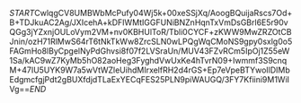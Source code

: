 $START$CwlqgCV8UMBWbMcPufy04Wj5k+00xeSSjXq/AoogBQuijaRscs7Od+B+TDJkuAC2Ag/JXIcehA+kDFIWMtIGGFUNiBNZnHqnTxVmDsGBrl6E5r90vQGg3jYZxnjOULoVym2VM+nv0KBHUlToR/Tbli0CYCF+zKWW9MwZRZOtCBJnin/ozH71RlMwS64rT6tNkTkWw8ZrcSLN0wLPQgWqCMoNS9gpy0sxlg0o5FAGmHo8lByCpgelNyPdGhvsi8f07f2LVSraUn/MUV43FZvRCm5IpOj1Z55eW1Sa/kAC9wZ7KyMb5hO82aoHeg3FyghdVwUxKe4hTvrN09+Iwmmf3S9cnqM+47IU5UYK9W7a5wVtWZleUihdMIrxelfRH2d4rGS+Ep7eVpeBTYwoIlDIMbEdgmcfgjPdt2gBUXfdjdTLaExYECqFES25PLN9piWAUGQ/3FY7Kfiini9M1WiIVg==$END$